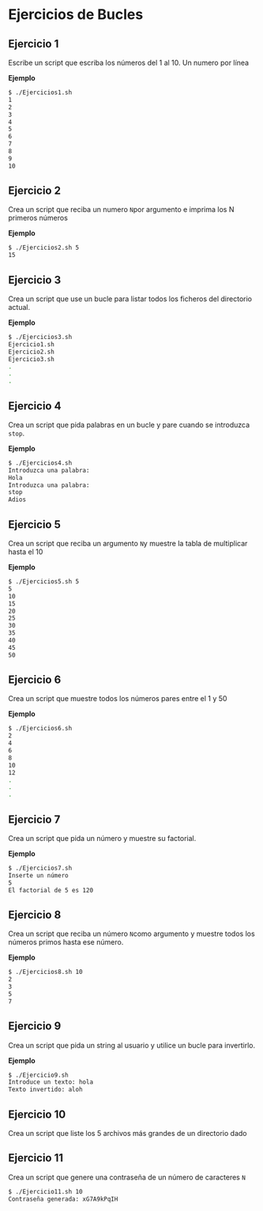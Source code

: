 # Ejercicios de Bucles

## Ejercicio 1
Escribe un script que escriba los números del 1 al 10. Un numero por línea

**Ejemplo**
````sh
$ ./Ejercicios1.sh
1
2
3
4
5
6
7
8
9
10
````

## Ejercicio 2
Crea un script que reciba un numero `N`por argumento e imprima los N primeros números

**Ejemplo**
````sh
$ ./Ejercicios2.sh 5
15
````

## Ejercicio 3
Crea un script que use un bucle para listar todos los ficheros del directorio actual.

**Ejemplo**
````sh
$ ./Ejercicios3.sh 
Ejercicio1.sh
Ejercicio2.sh
Ejercicio3.sh
.
.
.
````

## Ejercicio 4
Crea un script que pida palabras en un bucle y pare cuando se introduzca `stop`.

**Ejemplo**
````sh
$ ./Ejercicios4.sh 
Introduzca una palabra:
Hola
Introduzca una palabra:
stop
Adios
````

## Ejercicio 5
Crea un script que reciba un argumento `N`y muestre la tabla de multiplicar hasta el 10

**Ejemplo**
````sh
$ ./Ejercicios5.sh 5
5
10
15
20
25
30
35
40
45
50
````

## Ejercicio 6
Crea un script que muestre todos los números pares entre el 1 y 50

**Ejemplo**
````sh
$ ./Ejercicios6.sh 
2
4
6
8
10
12
.
.
.
````

## Ejercicio 7
Crea un script que pida un número y muestre su factorial.

**Ejemplo**
````sh
$ ./Ejercicios7.sh 
Inserte un número
5
El factorial de 5 es 120
````

## Ejercicio 8
Crea un script que reciba un número `N`como argumento y muestre todos los números primos hasta ese número.

**Ejemplo**
````sh
$ ./Ejercicios8.sh 10
2
3
5
7
````

## Ejercicio 9
Crea un script que pida un string al usuario y utilice un bucle para invertirlo.

**Ejemplo**
```bash
$ ./Ejercicio9.sh
Introduce un texto: hola
Texto invertido: aloh
```

## Ejercicio 10

Crea un script que liste los 5 archivos más grandes de un directorio dado

## Ejercicio 11

Crea un script que genere una contraseña de un número de caracteres `N`
```bash
$ ./Ejercicio11.sh 10
Contraseña generada: xG7A9kPqIH
```

